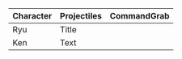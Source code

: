 | Character | Projectiles | CommandGrab |
| :--- | ----------- | -- |
| Ryu | Title | |
| Ken | Text | |
